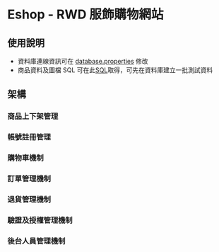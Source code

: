 # Eshop - RWD 服飾購物網站
## 使用說明
* 資料庫連線資訊可在 [database.properties](https://github.com/waynelgithub/Eshop/blob/master-github/src/main/resources/database.properties) 修改
* 商品資料及圖檔 SQL 可在此[SQL](https://github.com/waynelgithub/Eshop/tree/master-github/WebContent/WEB-INF/resources)取得，可先在資料庫建立一批測試資料

## 架構
### 商品上下架管理
### 帳號註冊管理
### 購物車機制
### 訂單管理機制
### 退貨管理機制
### 驗證及授權管理機制
### 後台人員管理機制

